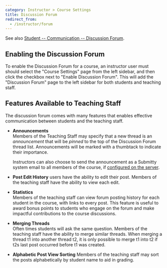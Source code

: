 ```yaml
---
category: Instructor > Course Settings
title: Discussion Forum
redirect_from:
  - /instructor/forum
---
```


See also [Student -- Communication -- Discussion Forum](/student/communication/forum).


## Enabling the Discussion Forum

To enable the Discussion Forum for a course, an instructor user must
should select the "Course Settings" page from the left sidebar, and
then click the checkbox next to "Enable Discussion Forum".  This will
add the "Discussion Forum" page to the left sidebar for both students
and teaching staff.


## Features Available to Teaching Staff

The discussion forum comes with many features that enables effective
communication between students and the teaching staff.

* **Announcements**  
   Members of the Teaching Staff may specify that a new thread
   is an *announcement* that will be *pinned* to the top of the
   Discussion Forum thread list.  Announcements will be marked with a
   thumbtack to indicate their importance.

   Instructors can also choose to send the announcement as a Submitty
   system email to all members of the course, if [configured on the server](/sysadmin/email_configuration).

* **Post Edit History** users have the ability to edit their
   post. Members of the teaching staff have the ability to view each
   edit.

* **Statistics**  
   Members of the teaching staff can view forum posting history
   for each student in the course, with links to every post.  This feature
   is useful to award bonus points to students who engage on the forum and
   make impactful contributions to the course discussions.

*  **Merging Threads**  
   Often times students will ask the same question. Members of the teaching staff
   have the ability to merge similar threads. When merging a thread t1 into another thread t2,
   it is only possible to merge t1 into t2 if t2s last post occurred before t1 was created.

* **Alphabetic Post View Sorting**
   Members of the teaching staff may sort the posts alphabetically by
   student name to aid in grading.




